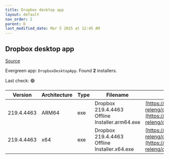 ```yaml
---
title: Dropbox desktop app
layout: default
nav_order: 2
parent: D
last_modified_date: Mar 5 2025 at 12:45 AM
---
```


## Dropbox desktop app

[Source](https://www.dropbox.com/desktop)

Evergreen app: `DropboxDesktopApp`. Found **2** installers.

Last check: 🟢

| Version    | Architecture | Type | Filename                                       | URI                                                                                                                                                                                                            |
| ---------- | ------------ | ---- | ---------------------------------------------- | -------------------------------------------------------------------------------------------------------------------------------------------------------------------------------------------------------------- |
| 219.4.4463 | ARM64        | exe  | Dropbox 219.4.4463 Offline Installer.arm64.exe | [https://edge.dropboxstatic.com/dbx-releng/client/Dropbox%20219.4.4463%20Offline%20Installer.arm64.exe](https://edge.dropboxstatic.com/dbx-releng/client/Dropbox%20219.4.4463%20Offline%20Installer.arm64.exe) |
| 219.4.4463 | x64          | exe  | Dropbox 219.4.4463 Offline Installer.x64.exe   | [https://edge.dropboxstatic.com/dbx-releng/client/Dropbox%20219.4.4463%20Offline%20Installer.x64.exe](https://edge.dropboxstatic.com/dbx-releng/client/Dropbox%20219.4.4463%20Offline%20Installer.x64.exe)     |
